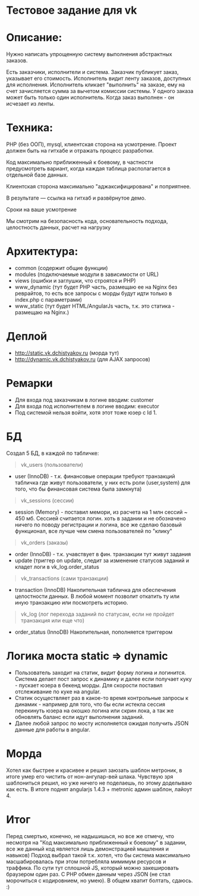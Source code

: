 # Тестовое задание для vk

# Описание:
Нужно написать упрощенную систему выполнения абстрактных заказов.

Есть заказчики, исполнители и система.
Заказчик публикует заказ, указывает его стоимость.
Исполнитель видит ленту заказов, доступных для исполнения.
Исполнитель кликает "выполнить" на заказе, ему на счет зачисляется сумма за вычетом комиссии системы.
У одного заказа может быть только один исполнитель. Когда заказ выполнен - он исчезает из ленты.

# Техника:
PHP (без ООП), mysql, клиентская сторона на усмотрение. Проект должен быть на гитхабе и отражать процесс разработки.

Код максимально приближенный к боевому, в частности предусмотреть вариант, когда каждая таблица располагается в отдельной базе данных.

Клиентская сторона максимально "аджаксифицирована" и поприятнее.

В результате — ссылка на гитхаб и развёрнутое демо.

Сроки на ваше усмотрение

Мы смотрим на безопасность кода, основательность подхода, целостность данных, расчет на нагрузку


# Архитектура:
- common (содержит общие функции)
- modules (подключаемые модули в зависимости от URL)
- views (ошибки и заглушки, что строятся и PHP)
- www_dynamic (тут будет PHP часть, размещаю ее на Nginx без реврайтов, то есть все запросы с морды будут идти только в index.php с параметрами)
- www_static (тут будет HTML/AngularJs часть, т.к. это статика - размещаю на Nginx.)

# Деплой
- http://static.vk.dchistyakov.ru (морда тут)
- http://dynamic.vk.dchistyakov.ru (для AJAX запросов)

# Ремарки
- Для входа под заказчикам в логине вводим: customer
- Для входа под исполнителем в логине вводим: executor
- Под системой нельзя войти, хотя этот тоже юзер с Id 1.

# БД
Создал 5 БД, в каждой по табличке:

> vk_users (пользователи)
- user (InnoDB) - т.к. финансовые операции требуют транзакций
табличка где живут пользователи, у них есть роли (user,system) для того, что бы финансовая система была замкнута)

> vk_sessions (сессии)
- session (Memory) - поставил мемори, из расчета на 1 млн сессий ~ 450 мб. Сессией считается логин.
хоть в задании и не обозначено ничего по поводу регистрации и логина, все же сделаю базовый функционал, все лучше чем смена пользователей по "клику"

> vk_orders (заказы)
- order (InnoDB) - т.к. учавствует в фин. транзакции
тут живут задания
- update (триггер on update, следит за изменение статусов заданий и кладет логи в vk_log.order_status

> vk_transactions (сами транзакции)
- transaction (InnoDB)
Накопительная табличка для обеспечения целостности данных. В любой момент позволит откатить ту или иную транзакцию или посмотреть историю.

> vk_log (лог перехода заданий по статусам, если не пройдет транзакция или еще что)
- order_status (InnoDB)
Накопительная, пополняется триггером

# Логика моста static => dynamic
- Пользователь заходит на статик, видит форму логина и логинится. Система делает пост запрос к динамику и далее если получает куку - пускает юзера в бекенд морды. Для скорости поставил отслеживание по куке на angular.
- Статик осуществляет раз в какое-то время контрольные запросы к динамик - например для того, что бы если истекла сессия перекинуть юзера на окошко логина или скрин лока, а так же обновлять баланс если идут выполнения заданий.
- Далее любой запрос по мосту исполняется ожидая получить JSON данные для работы в angular.

# Морда
Хотел как быстрее и красивее и решил заюзать шаблон метроник, в итоге умер его чистить от нон-ангулар-вей шлака. Чувствую зря шаблониться решил, но уже ничего не поделаешь, по этому доделываю как есть. В итоге поднят angularjs 1.4.3 + metronic админ шаблон, лайоут 4.

# Итог
Перед смертью, конечно, не надышишься, но все же отмечу, что несмотря на "Код максимально приближенный к боевому" в задании, все же данный код является лишь демонстрацией мышления и навыков) Подход выбрал такой т.к. хотел, что бы система максимально масшабировалась при этом потребляла мимимум ресурсов и траффика. По сути тут сплошной JS, который можно закешировать браузером один раз. С PHP обмен данным через JSON (не стал морочиться с кодировнием, но умею). В общем хватит болтать, сдаюсь. :)